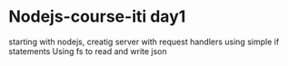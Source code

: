# Nodejs-course-iti day1
starting with nodejs, creatig server with request handlers using simple if statements
Using fs to read and write json
